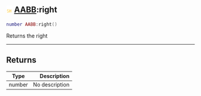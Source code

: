 ## ![shared](.gitbook/assets/shared.png) [AABB](./readme/AABB/README.md):right

```lua
number AABB:right()
```

Returns the right

------
## Returns

| Type   | Description |
| ------ | ----------: |
| number | No description |

